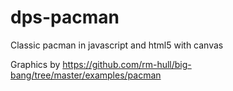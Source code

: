 # dps-pacman
Classic pacman in javascript and html5 with canvas

Graphics by https://github.com/rm-hull/big-bang/tree/master/examples/pacman
